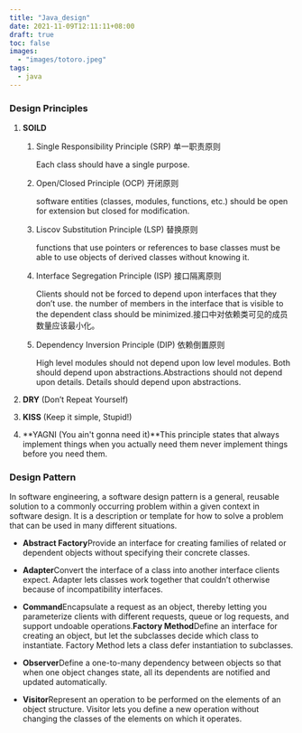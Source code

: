 ```yaml
---
title: "Java_design"
date: 2021-11-09T12:11:11+08:00
draft: true
toc: false
images:
  - "images/totoro.jpeg"
tags: 
  - java
---
```


### Design Principles

1. **SOILD**

   1. Single Responsibility Principle (SRP) 单一职责原则

      Each class should have a single purpose.

   2. Open/Closed Principle (OCP) 开闭原则 

      software entities (classes, modules, functions, etc.) should be open for extension but closed for modification. 

   3. Liscov Substitution Principle (LSP) 替换原则 

      functions that use pointers or references to base classes must be able to use objects of derived classes without knowing it.

   4. Interface Segregation Principle (ISP) 接口隔离原则 

      Clients should not be forced to depend upon interfaces that they don’t use. the number of members in the interface that is visible to the dependent class should be minimized.接口中对依赖类可见的成员数量应该最小化。

   5. Dependency Inversion Principle (DIP) 依赖倒置原则 

      High level modules should not depend upon low level modules. Both should depend upon abstractions.Abstractions should not depend upon details. Details should depend upon abstractions.

2. **DRY** (Don’t Repeat Yourself)

3. **KISS** (Keep it simple, Stupid!)

4. **YAGNI (You ain't gonna need it)**This principle states that always implement things when you actually need them never implement things before you need them.

### Design Pattern

In software engineering, a software design pattern is a general, reusable solution to a commonly occurring problem within a given context in software design. It is a description or template for how to solve a problem that can be used in many different situations.

* **Abstract Factory**Provide an interface for creating families of related or dependent objects without specifying their concrete classes.

* **Adapter**Convert the interface of a class into another interface clients expect. Adapter lets classes work together that couldn’t otherwise because of incompatibility interfaces.

* **Command**Encapsulate a request as an object, thereby letting you parameterize clients with different requests, queue or log requests, and support undoable operations.**Factory Method**Define an interface for creating an object, but let the subclasses decide which class to instantiate. Factory Method lets a class defer instantiation to subclasses.

* **Observer**Define a one-to-many dependency between objects so that when one object changes state, all its dependents are notified and updated automatically.

* **Visitor**Represent an operation to be performed on the elements of an object structure. Visitor lets you define a new operation without changing the classes of the elements on which it operates.

